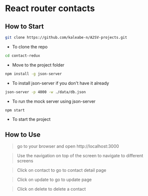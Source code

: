 # React router contacts
## How to Start
```bash
git clone https://github.com/kaleabe-n/A2SV-projects.git
```
- To clone the repo
```bash
cd contact-redux
```
- Move to the project folder
```bash
npm install -g json-server
```
- To install json-server if you don't have it already
```bash
json-server -p 4000 -w ./data/db.json
```
- To run the mock server using json-server
```bash
npm start
```
- To start the project

## How to Use

> go to your browser and open http://localhost:3000

> Use the navigation on top of the screen to navigate to different screens

> Click on contact to go to contact detail page

> Click on update to go to update page 

> Click on delete to delete a contact

